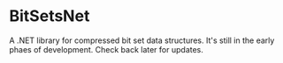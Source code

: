 # BitSetsNet
A .NET library for compressed bit set data structures. It's still in the early phaes of development. Check back later for updates.
